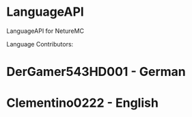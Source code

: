 # LanguageAPI
LanguageAPI for NetureMC

Language Contributors:

# DerGamer543HD001 - German
# Clementino0222 - English
